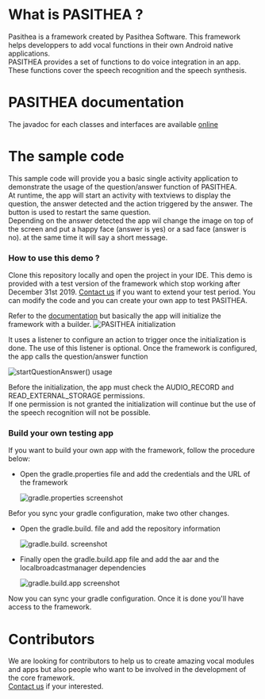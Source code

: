 # What is PASITHEA ?
Pasithea is a framework created by Pasithea Software. This framework helps developpers to add vocal functions in their own Android native applications.\
PASITHEA provides a set of functions to do voice integration in an app. These functions cover the speech recognition and the speech synthesis. 

# PASITHEA documentation
The javadoc for each classes and interfaces are available [online](http://logicielpasithea.fr/documentation/)

# The sample code
This sample code will provide you a basic single activity application to demonstrate the usage of the question/answer function of PASITHEA.\
At runtime, the app will start an activity with textviews to display the question, the answer detected  and the action triggered by the answer. The button is used to restart the same question.\
Depending on the answer detected the app wil change the image on top of the screen and put a happy face (answer is yes) or a sad face (answer is no). at the same time it will say a short message.

### How to use this demo ?
Clone this repository locally and open the project in your IDE. This demo is provided with a test version of the framework which stop working after December 31st 2019. [Contact us](contact@logicielpasithea.fr) if you want to extend your test period. You can modify the code and you can create your own app to test PASITHEA.

Refer to the [documentation](http://logicielpasithea.fr/documentation/) but basically the app will initialize the framework with a builder.
  ![PASITHEA initialization](http://logicielpasithea.fr/img/initialization.PNG)

It uses a listener to configure an action to trigger once the initialization is done. The use of this listener is optional.
Once the framework is configured, the app calls the question/answer function

  ![startQuestionAnswer() usage](http://logicielpasithea.fr//img/startanswer.PNG)

Before the initialization, the app must check the AUDIO_RECORD and READ_EXTERNAL_STORAGE permissions.\
If one permission is not granted the initialization will continue but the use of the speech recognition will not be possible.

### Build your own testing app
If you want to build your own app with the framework, follow the procedure below:

* Open the gradle.properties file and add the credentials and the URL of the framework

    ![gradle.properties screenshot](http://logicielpasithea.fr/img/Gradle.properties.PNG)
    
Befor you sync your gradle configuration, make two other changes.

* Open the gradle.build.<project> file and add the repository information

    ![gradle.build.<project> screenshot](http://logicielpasithea.fr/img/Gradle.build.project.PNG)

* Finally open the gradle.build.app file and add the aar and the localbroadcastmanager dependencies

   ![gradle.build.app screenshot](http://logicielpasithea.fr/img/Gradle.build.app.PNG)
   
Now you can sync your gradle configuration. Once it is done you'll have access to the framework.

# Contributors
We are looking for contributors to help us to create amazing vocal modules and apps but also people who want to be involved in the development of the core framework.\
[Contact us](contact@logicielpasithea.fr) if your interested.






